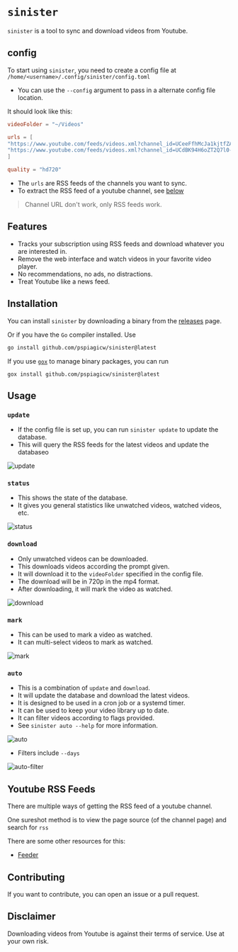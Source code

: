 # `sinister`

`sinister` is a tool to sync and download videos from Youtube.

## config

To start using `sinister`, you need to create a config file at `/home/<username>/.config/sinister/config.toml`

- You can use the `--config` argument to pass in a alternate config file location.

It should look like this:

```toml
videoFolder = "~/Videos"

urls = [
"https://www.youtube.com/feeds/videos.xml?channel_id=UCeeFfhMcJa1kjtfZAGskOCA",
"https://www.youtube.com/feeds/videos.xml?channel_id=UCdBK94H6oZT2Q7l0-b0xmMg"
]

quality = "hd720"
```

- The `urls` are RSS feeds of the channels you want to sync.
- To extract the RSS feed of a youtube channel, see [below](#disclaimer)

> Channel URL don't work, only RSS feeds work.



## Features

- Tracks your subscription using RSS feeds and download whatever you are interested in.
- Remove the web interface and watch videos in your favorite video player.
- No recommendations, no ads, no distractions.
- Treat Youtube like a news feed.

## Installation

You can install `sinister` by downloading a binary from the [releases](https://github.com/pspiagicw/sinister/releases) page.

Or if you have the `Go` compiler installed. Use

```sh
go install github.com/pspiagicw/sinister@latest
```

If you use [`gox`](https://github.com/pspiagicw/gox) to manage binary packages, you can run

```
gox install github.com/pspiagicw/sinister@latest
```

## Usage

### `update`

- If the config file is set up, you can run `sinister update` to update the database.
- This will query the RSS feeds for the latest videos and update the databaseo

![update](/sinister/gifs/update.gif)

### `status`

- This shows the state of the database.
- It gives you general statistics like unwatched videos, watched videos, etc.

![status](/sinister/gifs/status.gif)

### `download`

- Only unwatched videos can be downloaded.
- This downloads videos according the prompt given.
- It will download it to the `videoFolder` specified in the config file.
- The download will be in 720p in the mp4 format.
- After downloading, it will mark the video as watched.

![download](/sinister/gifs/download.gif)

### `mark`

- This can be used to mark a video as watched.
- It can multi-select videos to mark as watched.

![mark](/sinister/gifs/mark.gif)

### `auto`

- This is a combination of `update` and `download`. 
- It will update the database and download the latest videos.
- It is designed to be used in a cron job or a systemd timer. 
- It can be used to keep your video library up to date.
- It can filter videos according to flags provided.
- See `sinister auto --help` for more information.

![auto](/sinister/gifs/auto.gif)

- Filters include `--days`

![auto-filter](/sinister/gifs/auto-filter.gif)

## Youtube RSS Feeds

There are multiple ways of getting the RSS feed of a youtube channel.

One sureshot method is to view the page source (of the channel page) and search for `rss`

There are some other resources for this:

- [Feeder](https://feeder.co/knowledge-base/rss-feed-creation/youtube-rss/)

## Contributing

If you want to contribute, you can open an issue or a pull request.

## Disclaimer

Downloading videos from Youtube is against their terms of service. Use at your own risk.

